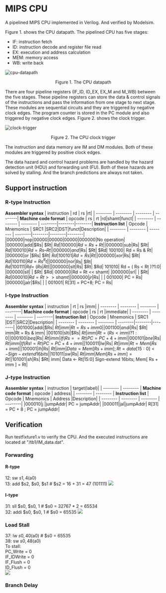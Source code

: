 # MIPS CPU
A pipelined MIPS CPU implemented in Verilog. And verified by Modelsim. 

Figure 1. shows the CPU datapath. The pipelined CPU has five stages: 
- IF: instruction fetch
- ID: instruction decode and register file read
- EX: execution and address calculation
- MEM: memory access
- WB: write back 

![cpu-datapath](https://i.imgur.com/PiTkZlS.png)
<center>Figure 1. The CPU datapath</center><p>  </p>

There are four pipeline registers (IF_ID, ID_EX, EX_M and M_WB) between the five stages. These pipeline registers can store the data & control signals of the instructions and pass the information from one stage to next stage. These modules are sequential circuits and they are triggered by negative clock edges. The program counter is stored in the PC module and also triggered by negative clock edges. Figure 2. shows the clock trigger.  

![clock-trigger](https://i.imgur.com/8NCZpjw.png)
<center>Figure 2. The CPU clock trigger</center><p>  </p>

The instruction and data memory are IM and DM modules. Both of these modules are triggered by positive clock edges.

The data hazard and control hazard problems are handled by the hazard detection unit (HDU) and forwarding unit (FU). Both of these hazards are solved by stalling. And the branch predictions are always not taken.

## Support instruction
### R-type Instruction
**Assembler syntax**
| instruction | rd | rs |rt|
| -------- | -------- | -------- | --------|
**Machine code format**
| opcode | rs | rt |rd|shamt|funct|
| -------- | -------- | -------- | --------|--------|--------|
**Instruction list**
| Opcode | Mnemonics | SRC1 |SRC2|DST|funct|Description|
| -------- | -------- | -------- | --------|--------|--------|--------|
|000000|nop|00000|00000|00000|000000|No operation|
|000000|add|$Rs| $Rt| $Rd| 100000| Rd = Rs + Rt|
|000000|sub|$Rs| $Rt| $Rd| 100010| Rd = Rs – Rt|
|000000|and|$Rs| $Rt| $Rd| 100100| Rd = Rs & Rt|
|000000|or |$Rs| $Rt| $Rd| 100101| Rd = Rs | Rt|
|000000|xor|$Rs| $Rt| $Rd| 100110| Rd = Rs ^ Rt|
|000000|nor|$Rs| $Rt| $Rd| 100111| Rd = ~(Rs | Rt)|
|000000|slt|$Rs| $Rt| $Rd| 101010| Rd = ( Rs < Rt )?1:0|
|000000|sll|   | $Rt| $Rd| 000000|Rd = Rt << shamt|
|000000|srl|   | $Rt| $Rd| 000010| Rd = Rt >> shamt|
|000000|jr |$Rs|    |    | 001000| PC = Rs|
|000000|jalr|$Rs|   |    | 001001| R[31] = PC+8;  PC = Rs|
### I-type Instruction
**Assembler syntax**
| instruction | rt | rs |imm|
| -------- | -------- | -------- | --------|
**Machine code format**
| opcode | rs | rt |immediate|
| -------- | -------- | -------- | --------|
**Instruction list**
| Opcode | Mnemonics | SRC1 |DST|SRC2|Description|
| -------- | -------- | -------- | --------|--------|--------|
|001000|addi|$Rs| $Rt| imm|Rt = Rs + imm0|
|001100|andi|$Rs| $Rt| imm|Rt = Rs & imm| 
|001010|slti|$Rs| $Rt| imm|Rt = ( Rs < imm ) ? 1 : 0| 
|000100|beq |$Rs| $Rt| imm|If( Rs == Rt) PC=PC+4+imm|
|000101|bne |$Rs| $Rt| imm|If( Rs != Rt) PC=PC+4+imm| 
|100011|lw  |$Rs| $Rt| imm|Rt = Mem[ Rs + imm ]| 
|100001|lh  |$Rs| $Rt| imm|Data = Mem[ Rs + imm ];  Rt = data[15:0] <- Sign-extend 16bits| 
|101011|sw  |$Rs| $Rt| imm| Mem[ Rs + imm ] = Rt| 
|101001|sh  |$Rs| $Rt| imm| Data <- Rt[15:0] Sign-extend 16bits;    Mem[ Rs + imm ] = Rt|
### J-type Instruction
**Assembler syntax**
| instruction | target(label)|
| -------- | -------- | 
**Machine code format**
| opcode | address|
| -------- | -------- | 
**Instruction list**
| Opcode | Mnemonics | Address |Description|
| -------- | -------- | -------- | --------|
|000010|j  |jumpAddr| PC = jumpAddr| 
|000011|jal|jumpAddr| R[31] = PC + 8 ; PC = jumpAddr| 

## Verification
Run testfixture1.v to verify the CPU. And the executed instructions are located at "/tb1/IM_data.dat".

### Forwarding
#### R-type
12: sw $s1, 4($a0)  
13: add $s2, $s0, $s1 # $s2 = 16 + 31 = 47 (101111)
![](https://i.imgur.com/c8Sqmkg.png)

#### I-type
31: sll $s0, $s0, 1 # $s0 = 32767 * 2 = 65534  
32: addi $s0, $s0, 1 # $s0 = 65535 
![](https://i.imgur.com/NJRNJ19.png)

### Load Stall
37: lw $s0, 40($a0) # $s0 = 65535  
38: sw $s0, 48($a0)  
To stall:  
PC_Write = 0   
IF_IDWrite = 0     
IF_Flush = 0   
ID_Flush = 0  
![](https://i.imgur.com/SGtacvA.png)

### Branch Delay